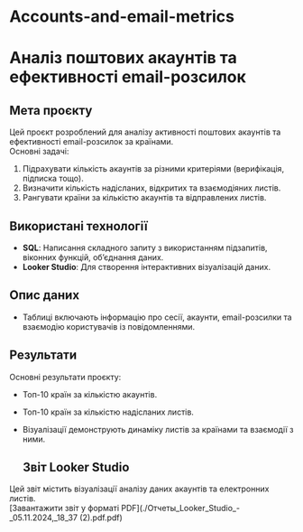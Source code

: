 # Accounts-and-email-metrics
# Аналіз поштових акаунтів та ефективності email-розсилок

## Мета проєкту
Цей проєкт розроблений для аналізу активності поштових акаунтів та ефективності email-розсилок за країнами.  
Основні задачі:
1. Підрахувати кількість акаунтів за різними критеріями (верифікація, підписка тощо).
2. Визначити кількість надісланих, відкритих та взаємодіяних листів.
3. Рангувати країни за кількістю акаунтів та відправлених листів.

## Використані технології
- **SQL**: Написання складного запиту з використанням підзапитів, віконних функцій, об’єднання даних.
- **Looker Studio**: Для створення інтерактивних візуалізацій даних.

## Опис даних
- Таблиці включають інформацію про сесії, акаунти, email-розсилки та взаємодію користувачів із повідомленнями.

## Результати
Основні результати проєкту:
- Топ-10 країн за кількістю акаунтів.
- Топ-10 країн за кількістю надісланих листів.
- Візуалізації демонструють динаміку листів за країнами та взаємодії з ними.

  ## Звіт Looker Studio
Цей звіт містить візуалізації аналізу даних акаунтів та електронних листів.  
[Завантажити звіт у форматі PDF](./Отчеты_Looker_Studio_-_05.11.2024,_18_37 (2).pdf.pdf)
